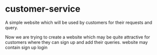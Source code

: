 # customer-service
A simple website which will be used by customers for their requests and query.


Now we are trying to create a website which may be quite attractive for customers where they can sign up and add their queries.
website may contain
sign up
login

